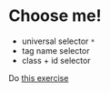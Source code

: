 # Choose me!

* universal selector `*`
* tag name selector
* class + id selector

Do [this exercise](./01-Class-Content/01-HTML-Git-CSS/01-Activities/14-Stu_CSS-selectors/README.md)